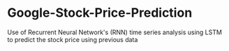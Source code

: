 # Google-Stock-Price-Prediction
Use of Recurrent Neural Network's (RNN) time series analysis using LSTM to predict the stock price using previous data
